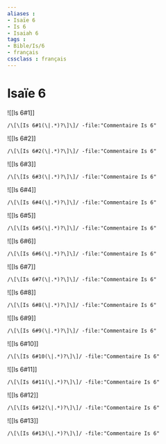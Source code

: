 ```yaml
---
aliases : 
- Isaïe 6
- Is 6
- Isaiah 6
tags : 
- Bible/Is/6
- français
cssclass : français
---
```


# Isaïe 6

![[Is 6#1]]

```query
/\[\[Is 6#1(\|.*)?\]\]/ -file:"Commentaire Is 6"
```

![[Is 6#2]]

```query
/\[\[Is 6#2(\|.*)?\]\]/ -file:"Commentaire Is 6"
```

![[Is 6#3]]

```query
/\[\[Is 6#3(\|.*)?\]\]/ -file:"Commentaire Is 6"
```

![[Is 6#4]]

```query
/\[\[Is 6#4(\|.*)?\]\]/ -file:"Commentaire Is 6"
```

![[Is 6#5]]

```query
/\[\[Is 6#5(\|.*)?\]\]/ -file:"Commentaire Is 6"
```

![[Is 6#6]]

```query
/\[\[Is 6#6(\|.*)?\]\]/ -file:"Commentaire Is 6"
```

![[Is 6#7]]

```query
/\[\[Is 6#7(\|.*)?\]\]/ -file:"Commentaire Is 6"
```

![[Is 6#8]]

```query
/\[\[Is 6#8(\|.*)?\]\]/ -file:"Commentaire Is 6"
```

![[Is 6#9]]

```query
/\[\[Is 6#9(\|.*)?\]\]/ -file:"Commentaire Is 6"
```

![[Is 6#10]]

```query
/\[\[Is 6#10(\|.*)?\]\]/ -file:"Commentaire Is 6"
```

![[Is 6#11]]

```query
/\[\[Is 6#11(\|.*)?\]\]/ -file:"Commentaire Is 6"
```

![[Is 6#12]]

```query
/\[\[Is 6#12(\|.*)?\]\]/ -file:"Commentaire Is 6"
```

![[Is 6#13]]

```query
/\[\[Is 6#13(\|.*)?\]\]/ -file:"Commentaire Is 6"
```

